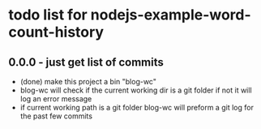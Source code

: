 # todo list for nodejs-example-word-count-history

## 0.0.0 - just get list of commits
* (done) make this project a bin "blog-wc"
* blog-wc will check if the current working dir is a git folder if not it will log an error message
* if current working path is a git folder blog-wc will preform a git log for the past few commits